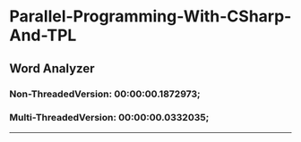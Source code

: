 # Parallel-Programming-With-CSharp-And-TPL
## Word Analyzer 
### Non-ThreadedVersion: 00:00:00.1872973;

### Multi-ThreadedVersion: 00:00:00.0332035;
___
